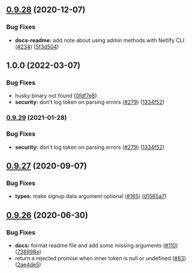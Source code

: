 ## [0.9.28](https://github.com/netlify/gotrue-js/compare/v0.9.27...v0.9.28) (2020-12-07)


### Bug Fixes

* **docs-readme:** add note about using admin methods with Netlify CLI ([#234](https://github.com/netlify/gotrue-js/issues/234)) ([5f3d504](https://github.com/netlify/gotrue-js/commit/5f3d504b3694610d56027bf40ef7fbf2f1f37eaa))

## 1.0.0 (2022-03-07)


### Bug Fixes

* husky binary not found ([0fdf7e8](https://github.com/netlify/gotrue-js/commit/0fdf7e810e3a5a54d36cc830b219f41cee5748fd))
* **security:** don't log token on parsing errors ([#279](https://github.com/netlify/gotrue-js/issues/279)) ([1334f52](https://github.com/netlify/gotrue-js/commit/1334f5289a53f226defdea99d694788cfae290b5))

### [0.9.29](https://www.github.com/netlify/gotrue-js/compare/v0.9.28...v0.9.29) (2021-01-28)


### Bug Fixes

* **security:** don't log token on parsing errors ([#279](https://www.github.com/netlify/gotrue-js/issues/279)) ([1334f52](https://www.github.com/netlify/gotrue-js/commit/1334f5289a53f226defdea99d694788cfae290b5))

## [0.9.27](https://github.com/netlify/gotrue-js/compare/v0.9.26...v0.9.27) (2020-09-07)


### Bug Fixes

* **types:** make signup data argument optional ([#165](https://github.com/netlify/gotrue-js/issues/165)) ([d1565a7](https://github.com/netlify/gotrue-js/commit/d1565a7d0576ff613b1c37c46a42d1fcbd720c7c))

## [0.9.26](https://github.com/netlify/gotrue-js/compare/v0.9.25...v0.9.26) (2020-06-30)


### Bug Fixes

* **docs:** format readme file and add some missing arguments ([#110](https://github.com/netlify/gotrue-js/issues/110)) ([738998e](https://github.com/netlify/gotrue-js/commit/738998eb212b7a4bb0b6dfb86a958fab7450b40d))
* return a rejected promise when inner token is null or undefined ([#83](https://github.com/netlify/gotrue-js/issues/83)) ([2ae4de5](https://github.com/netlify/gotrue-js/commit/2ae4de5317c0a9962ee027346fdf611aba4ae566))
